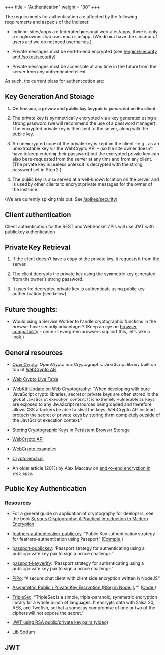 +++
title = "Authentication"
weight = "30"
+++

The requirements for authentication are affected by the following requirements and aspects of the Indienet:

  * Indienet sites/apps are federated personal web sites/apps, there is only a single owner that uses each site/app. (We do not have the concept of users and we do not need usernames.)

  * Private messages must be end-to-end encrypted (see [/engine/security](/engine/security) and [/spikes/security](/spikes/security))

  * Private messages must be accessible at any time in the future from the server from any authenticated client.

As such, the current plans for authentication are:

## Key Generation And Storage

  1. On first use, a private and public key keypair is generated on the client.

  2. The private key is symmetrically encrypted via a key generated using a strong password (we will recommend the use of a password manager). The encrypted private key is then sent to the server, along with the public key.

  3. An unencrypted copy of the private key is kept on the client – e.g., as an unextractable key via the WebCrypto API – (so the site owner doesn’t have to keep entering their password) but the encrypted private key can also be re-requested from the server at any time and from any client. (The private key is useless unless it is decrypted with the strong password set in Step 2.)

  4. The public key is also served at a well-known location on the server and is used by other clients to encrypt private messages for the owner of the instance.

  (We are currently spiking this out. See [/spikes/security](/spikes/security))

## Client authentication

  Client authentication for the REST and WebSocket APIs will use JWT with publickey authentication.

## Private Key Retrieval

  1. If the client doesn’t have a copy of the private key, it requests it from the server.

  2. The client decrypts the private key using the symmetric key generated from the owner’s strong password.

  3. It uses the decrypted private key to authenticate using public key authentication (see below).

## Future thoughts:

  * Would using a Service Worker to handle cryptographic functions in the browser have security advantages? (Keep an eye on [browser compatibility](https://caniuse.com/#search=service%20worker) – once all evergreen browsers support this, let’s take a look.)

## General resources

  * [OpenCrypto](https://github.com/safebash/OpenCrypto): OpenCrypto is a Cryptographic JavaScript library built on top of [WebCrypto API](https://developer.mozilla.org/en-US/docs/Web/API/Web_Crypto_API)

  * [Web Crypto Live Table](https://diafygi.github.io/webcrypto-examples/)

  * [WebKit: Update on Web Cryptography](https://webkit.org/blog/7790/update-on-web-cryptography/): “When developing with pure JavaScript crypto libraries, secret or private keys are often stored in the global JavaScript execution context. It is extremely vulnerable as keys are exposed to any JavaScript resources being loaded and therefore allows XSS attackers be able to steal the keys. WebCrypto API instead protects the secret or private keys by storing them completely outside of the JavaScript execution context.”

  * [Storing Cryptographic Keys in Persistent Browser Storage](https://pomcor.com/2017/06/02/keys-in-browser/)

  * [WebCrypto API](https://developer.mozilla.org/en-US/docs/Web/API/Web_Crypto_API)

  * [WebCrypto examples](https://github.com/diafygi/webcrypto-examples)

  * [Cryptobench.js](https://github.com/mnasyrov/cryptobench-js)

  * An older article (2013) by Alex Maccaw on [end-to-end encryption in web apps](https://blog.alexmaccaw.com/end-to-end-encryption-in-js-web-apps).

## Public Key Authentication

### Resources

  * For a general guide on application of cryptography for deelopers, see the book [Serious Cryptography: A Practical Introduction to Modern Encryption](https://nostarch.com/seriouscrypto)

  * [feathers-authentication-publickey](https://github.com/amaurymartiny/feathers-authentication-publickey): “Public Key authentication strategy for feathers-authentication using Passport” ([Example.](https://github.com/amaurymartiny/feathers-authentication-publickey/tree/master/example))

  * [passport-publickey](https://github.com/timfpark/passport-publickey): “Passport strategy for authenticating using a public/private key pair to sign a nonce challenge.”

  * [passport-keyverify](https://github.com/phutchins/passport-keyverify): “Passport strategy for authenticating using a public/private key pair to sign a nonce challenge.”

  * [PiPo](https://github.com/phutchins/pipo): “A secure chat client with client side encryption written in NodeJS”

  * [Asymmetric Public / Private Key Encryption (RSA) in Node.js](https://coolaj86.com/articles/asymmetric-public--private-key-encryption-in-node-js/) “” ([Code.](https://git.daplie.com/coolaj86/examples-rsa-keypairs))

  * [TripleSec](https://keybase.io/triplesec/): “TripleSec is a simple, triple-paranoid, symmetric encryption library for a whole bunch of languages. It encrypts data with Salsa 20, AES, and Twofish, so that a someday compromise of one or two of the ciphers will not expose the secret.”

  * [JWT using RSA public/private key pairs (video)](https://www.youtube.com/watch?v=F0HLIe3kNvM)

  * [Lib Sodium](https://github.com/paixaop/node-sodium)

## JWT
